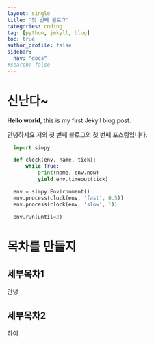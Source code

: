 ```yaml
---
layout: single
title: "첫 번째 블로그"
categories: coding
tag: [python, jekyll, blog]
toc: true
author_profile: false
sidebar:
  nav: "docs"
#search: false
---
```


# 신난다~

**Hello world**, this is my first Jekyll blog post.

안녕하세요 저의 첫 번째 블로그의
첫 번째 포스팅입니다.

```python
  import simpy

  def clock(env, name, tick):
      while True:
          print(name, env.now)
          yield env.timeout(tick)

  env = simpy.Environment()
  env.process(clock(env, 'fast', 0.5))
  env.process(clock(env, 'slow', 1))

  env.run(until=2)
```

# 목차를 만들지

## 세부목차1

안녕

## 세부목차2

하이
